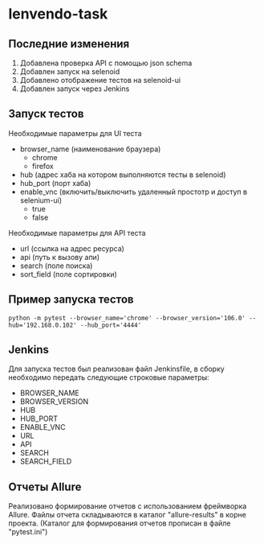# lenvendo-task
## Последние изменения
1) Добавлена проверка API с помощью json schema  
2) Добавлен запуск на selenoid  
3) Добавлено отображение тестов на selenoid-ui  
4) Добавлен запуск через Jenkins

## Запуск тестов
Необходимые параметры для UI теста
 - browser_name (наименование браузера)
    - chrome
    - firefox
- hub (адрес хаба на котором выполняются тесты в selenoid)
- hub_port (порт хаба)
- enable_vnc (включить/выключить удаленный простотр и доступ в selenium-ui)
  - true
  - false  

Необходимые параметры для API теста
- url (ссылка на адрес ресурса)
- api (путь к вызову апи)
- search (поле поиска)
- sort_field (поле сортировки)

## Пример запуска тестов
```commandline
python -m pytest --browser_name='chrome' --browser_version='106.0' --hub='192.168.0.102' --hub_port='4444'
```
## Jenkins
Для запуска тестов был реализован файл Jenkinsfile, в сборку необходимо передать следующие строковые параметры:
- BROWSER_NAME
- BROWSER_VERSION
- HUB
- HUB_PORT
- ENABLE_VNC
- URL
- API
- SEARCH
- SEARCH_FIELD
## Отчеты Allure
Реализовано формирование отчетов с использованием фреймворка Allure. 
Файлы отчета складываются в каталог "allure-results" в корне проекта. 
(Каталог для формирования отчетов прописан в файле "pytest.ini")